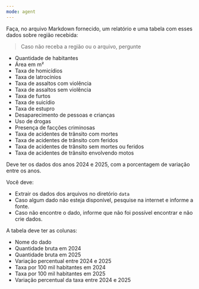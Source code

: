 ```yaml
---
mode: agent
---
```

Faça, no arquivo Markdown fornecido, um relatório e uma tabela com esses dados sobre região recebida:

> Caso não receba a região ou o arquivo, pergunte

- Quantidade de habitantes
- Área em m²
- Taxa de homicídios
- Taxa de latrocínios
- Taxa de assaltos com violência
- Taxa de assaltos sem violência
- Taxa de furtos
- Taxa de suicídio
- Taxa de estupro
- Desaparecimento de pessoas e crianças
- Uso de drogas
- Presença de facções criminosas
- Taxa de acidentes de trânsito com mortes
- Taxa de acidentes de trânsito com feridos
- Taxa de acidentes de trânsito sem mortes ou feridos
- Taxa de acidentes de trânsito envolvendo motos

Deve ter os dados dos anos 2024 e 2025, com a porcentagem de variação entre os anos.

Você deve:

- Extrair os dados dos arquivos no diretório `data`
- Caso algum dado não esteja disponível, pesquise na internet e informe a fonte.
- Caso não encontre o dado, informe que não foi possível encontrar e não crie dados.

A tabela deve ter as colunas:

- Nome do dado
- Quantidade bruta em 2024
- Quantidade bruta em 2025
- Variação percentual entre 2024 e 2025
- Taxa por 100 mil habitantes em 2024
- Taxa por 100 mil habitantes em 2025
- Variação percentual da taxa entre 2024 e 2025
